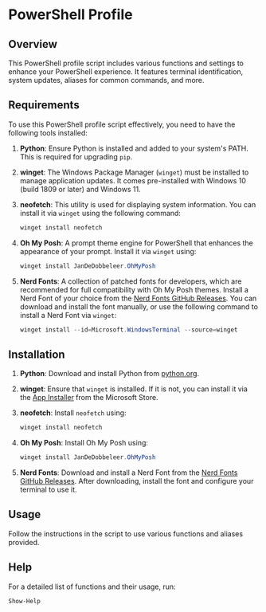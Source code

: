 # PowerShell Profile

## Overview

This PowerShell profile script includes various functions and settings to enhance your PowerShell experience. It features terminal identification, system updates, aliases for common commands, and more.

## Requirements

To use this PowerShell profile script effectively, you need to have the following tools installed:

1. **Python**: Ensure Python is installed and added to your system's PATH. This is required for upgrading `pip`.

2. **winget**: The Windows Package Manager (`winget`) must be installed to manage application updates. It comes pre-installed with Windows 10 (build 1809 or later) and Windows 11.

3. **neofetch**: This utility is used for displaying system information. You can install it via `winget` using the following command:
    ```powershell
    winget install neofetch
    ```

4. **Oh My Posh**: A prompt theme engine for PowerShell that enhances the appearance of your prompt. Install it via `winget` using:
    ```powershell
    winget install JanDeDobbeleer.OhMyPosh
    ```

5. **Nerd Fonts**: A collection of patched fonts for developers, which are recommended for full compatibility with Oh My Posh themes. Install a Nerd Font of your choice from the [Nerd Fonts GitHub Releases](https://github.com/ryanoasis/nerd-fonts/releases). You can download and install the font manually, or use the following command to install a Nerd Font via `winget`:
    ```powershell
    winget install --id=Microsoft.WindowsTerminal --source=winget
    ```

## Installation

1. **Python**: Download and install Python from [python.org](https://www.python.org/downloads/).

2. **winget**: Ensure that `winget` is installed. If it is not, you can install it via the [App Installer](https://www.microsoft.com/en-us/p/app-installer/9nblggh4nns1) from the Microsoft Store.

3. **neofetch**: Install `neofetch` using:
    ```powershell
    winget install neofetch
    ```

4. **Oh My Posh**: Install Oh My Posh using:
    ```powershell
    winget install JanDeDobbeleer.OhMyPosh
    ```

5. **Nerd Fonts**: Download and install a Nerd Font from the [Nerd Fonts GitHub Releases](https://github.com/ryanoasis/nerd-fonts/releases). After downloading, install the font and configure your terminal to use it.

## Usage

Follow the instructions in the script to use various functions and aliases provided.

## Help

For a detailed list of functions and their usage, run:
```powershell
Show-Help
